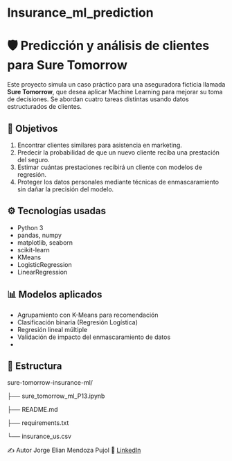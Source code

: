 # Insurance_ml_prediction
# 🛡️ Predicción y análisis de clientes para Sure Tomorrow

Este proyecto simula un caso práctico para una aseguradora ficticia llamada **Sure Tomorrow**, que desea aplicar Machine Learning para mejorar su toma de decisiones. Se abordan cuatro tareas distintas usando datos estructurados de clientes.

## 🎯 Objetivos

1. Encontrar clientes similares para asistencia en marketing.
2. Predecir la probabilidad de que un nuevo cliente reciba una prestación del seguro.
3. Estimar cuántas prestaciones recibirá un cliente con modelos de regresión.
4. Proteger los datos personales mediante técnicas de enmascaramiento sin dañar la precisión del modelo.

## ⚙️ Tecnologías usadas

- Python 3
- pandas, numpy
- matplotlib, seaborn
- scikit-learn
- KMeans
- LogisticRegression
- LinearRegression

## 📊 Modelos aplicados

- Agrupamiento con K-Means para recomendación
- Clasificación binaria (Regresión Logística)
- Regresión lineal múltiple
- Validación de impacto del enmascaramiento de datos
- 
## 📁 Estructura
sure-tomorrow-insurance-ml/

├── sure_tomorrow_ml_P13.ipynb

├── README.md

├── requirements.txt

└── insurance_us.csv


✍️ Autor
Jorge Elian Mendoza Pujol
🔗 [LinkedIn](www.linkedin.com/in/jorge-elian-mendoza-pujol-359500283) 

